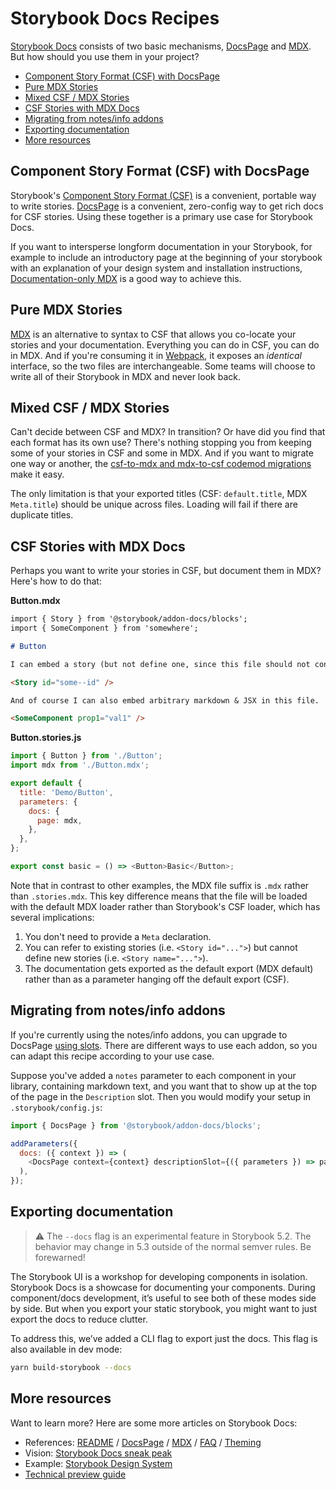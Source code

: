 # Storybook Docs Recipes

[Storybook Docs](../README.md) consists of two basic mechanisms, [DocsPage](docspage.md) and [MDX](mdx.md). But how should you use them in your project?

- [Component Story Format (CSF) with DocsPage](#component-story-format-csf-with-docspage)
- [Pure MDX Stories](#pure-mdx-stories)
- [Mixed CSF / MDX Stories](#mixed-csf--mdx-stories)
- [CSF Stories with MDX Docs](#csf-stories-with-mdx-docs)
- [Migrating from notes/info addons](#migrating-from-notesinfo-addons)
- [Exporting documentation](#exporting-documentation)
- [More resources](#more-resources)

## Component Story Format (CSF) with DocsPage

Storybook's [Component Story Format (CSF)](https://medium.com/storybookjs/component-story-format-66f4c32366df) is a convenient, portable way to write stories. [DocsPage](docspage.md) is a convenient, zero-config way to get rich docs for CSF stories. Using these together is a primary use case for Storybook Docs.

If you want to intersperse longform documentation in your Storybook, for example to include an introductory page at the beginning of your storybook with an explanation of your design system and installation instructions, [Documentation-only MDX](mdx.md#documentation-only-mdx) is a good way to achieve this.

## Pure MDX Stories

[MDX](mdx.md) is an alternative to syntax to CSF that allows you co-locate your stories and your documentation. Everything you can do in CSF, you can do in MDX. And if you're consuming it in [Webpack](https://webpack.js.org/), it exposes an _identical_ interface, so the two files are interchangeable. Some teams will choose to write all of their Storybook in MDX and never look back.

## Mixed CSF / MDX Stories

Can't decide between CSF and MDX? In transition? Or have did you find that each format has its own use? There's nothing stopping you from keeping some of your stories in CSF and some in MDX. And if you want to migrate one way or another, the [csf-to-mdx and mdx-to-csf codemod migrations](https://github.com/storybookjs/storybook/blob/next/lib/codemod/README.md) make it easy.

The only limitation is that your exported titles (CSF: `default.title`, MDX `Meta.title`) should be unique across files. Loading will fail if there are duplicate titles.

## CSF Stories with MDX Docs

Perhaps you want to write your stories in CSF, but document them in MDX? Here's how to do that:

**Button.mdx**

```md
import { Story } from '@storybook/addon-docs/blocks';
import { SomeComponent } from 'somewhere';

# Button

I can embed a story (but not define one, since this file should not contain a `Meta`):

<Story id="some--id" />

And of course I can also embed arbitrary markdown & JSX in this file.

<SomeComponent prop1="val1" />
```

**Button.stories.js**

```js
import { Button } from './Button';
import mdx from './Button.mdx';

export default {
  title: 'Demo/Button',
  parameters: {
    docs: {
      page: mdx,
    },
  },
};

export const basic = () => <Button>Basic</Button>;
```

Note that in contrast to other examples, the MDX file suffix is `.mdx` rather than `.stories.mdx`. This key difference means that the file will be loaded with the default MDX loader rather than Storybook's CSF loader, which has several implications:

1. You don't need to provide a `Meta` declaration.
2. You can refer to existing stories (i.e. `<Story id="...">`) but cannot define new stories (i.e. `<Story name="...">`).
3. The documentation gets exported as the default export (MDX default) rather than as a parameter hanging off the default export (CSF).

## Migrating from notes/info addons

If you're currently using the notes/info addons, you can upgrade to DocsPage [using slots](./docspage.md#docspage-slots). There are different ways to use each addon, so you can adapt this recipe according to your use case.

Suppose you've added a `notes` parameter to each component in your library, containing markdown text, and you want that to show up at the top of the page in the `Description` slot. Then you would modify your setup in `.storybook/config.js`:

```js
import { DocsPage } from '@storybook/addon-docs/blocks';

addParameters({
  docs: ({ context }) => (
    <DocsPage context={context} descriptionSlot={({ parameters }) => parameters.notes} />
  ),
});
```

## Exporting documentation

> ⚠️ The `--docs` flag is an experimental feature in Storybook 5.2. The behavior may change in 5.3 outside of the normal semver rules. Be forewarned!

The Storybook UI is a workshop for developing components in isolation. Storybook Docs is a showcase for documenting your components. During component/docs development, it’s useful to see both of these modes side by side. But when you export your static storybook, you might want to just export the docs to reduce clutter.

To address this, we’ve added a CLI flag to export just the docs. This flag is also available in dev mode:

```sh
yarn build-storybook --docs
```

## More resources

Want to learn more? Here are some more articles on Storybook Docs:

- References: [README](../README.md) / [DocsPage](docspage.md) / [MDX](mdx.md) / [FAQ](faq.md) / [Theming](theming.md)
- Vision: [Storybook Docs sneak peak](https://medium.com/storybookjs/storybook-docs-sneak-peak-5be78445094a)
- Example: [Storybook Design System](https://github.com/storybookjs/design-system)
- [Technical preview guide](https://docs.google.com/document/d/1un6YX7xDKEKl5-MVb-egnOYN8dynb5Hf7mq0hipk8JE/edit?usp=sharing)
